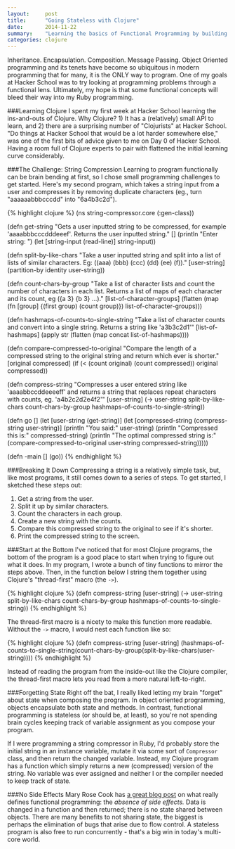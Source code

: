 ```yaml
---
layout:     post
title:      "Going Stateless with Clojure"
date:       2014-11-22
summary:    "Learning the basics of Functional Programming by building a simple string compression algorithm in Clojure."
categories: clojure
---
```

Inheritance.  Encapsulation.  Composition.  Message Passing.  Object Oriented programming and its tenets have become so ubiquitous in modern programming that for many, it is the ONLY way to program.  One of my goals at Hacker School was to try looking at programming problems through a functional lens.  Ultimately, my hope is that some functional concepts will bleed their way into my Ruby programming.

###Learning Clojure
I spent my first week at Hacker School learning the ins-and-outs of Clojure.  Why Clojure?  1) It has a (relatively) small API to learn, and 2) there are a surprising number of "Clojurists" at Hacker School. "Do things at Hacker School that would be a lot harder somewhere else," was one of the first bits of advice given to me on Day 0 of Hacker School.  Having a room full of Clojure experts to pair with flattened the initial learning curve considerably.

###The Challenge: String Compression
Learning to program functionally can be brain bending at first, so I chose small programming challenges to get started.  Here's my second program, which takes a string input from a user and compresses it by removing duplicate characters (eg., turn "aaaaaabbbcccdd" into "6a4b3c2d").     

{% highlight clojure %}
(ns string-compressor.core
  (:gen-class))

(defn get-string
  "Gets a user inputted string to be compressed, for example
  'aaaabbbcccdddeeef'. Returns the user inputted string."
  [] 
  (println "Enter string: ")
  (let [string-input (read-line)] string-input))

(defn split-by-like-chars
  "Take a user inputted string and split into a list of lists of 
  similar characters. Eg: ((aaa) (bbb) (ccc) (dd) (ee) (f))." 
  [user-string]
  (partition-by identity user-string))

(defn count-chars-by-group
  "Take a list of character lists and count the number of characters
  in each list.  Returns a list of maps of each character and its count,
  eg ({a 3} {b 3} ...)."
  [list-of-character-groups]
  (flatten (map (fn [group] {(first group) (count group)})
                list-of-character-groups)))

(defn hashmaps-of-counts-to-single-string
  "Take a list of character counts and convert into a single string. 
  Returns a string like 'a3b3c2d1'"
  [list-of-hashmaps]
  (apply str (flatten (map concat list-of-hashmaps))))

(defn compare-compressed-to-original
  "Compare the length of a compressed string to the original string and
  return which ever is shorter."
  [original compressed]
  (if (< (count original) (count compressed)) original compressed))

(defn compress-string
  "Compresses a user entered string like 'aaaabbccddeeeeff' and returns 
  a string that replaces repeat characters with counts, eg. 'a4b2c2d2e4f2'"
  [user-string]
  (-> user-string split-by-like-chars count-chars-by-group hashmaps-of-counts-to-single-string))
  
(defn go
  []
  (let [user-string (get-string)]
    (let [compressed-string (compress-string user-string)]
    (println "You said:" user-string)
    (println "Compressed this is:" compressed-string)
    (println "The optimal compressed string is:" (compare-compressed-to-original user-string compressed-string)))))

(defn -main
  []
  (go))
{% endhighlight %}

###Breaking It Down
Compressing a string is a relatively simple task, but, like most programs, it still comes down to a series of steps.  To get started, I sketched these steps out:

1. Get a string from the user.
2. Split it up by similar characters.
3. Count the characters in each group.
4. Create a new string with the counts.
5. Compare this compressed string to the original to see if it's shorter.
6. Print the compressed string to the screen.

###Start at the Bottom
I've noticed that for most Clojure programs, the bottom of the program is a good place to start when trying to figure out what it does. In my program, I wrote a bunch of tiny functions to mirror the steps above.  Then, in the function below I string them together using Clojure's "thread-first" macro (the `->`).

{% highlight clojure %}
(defn compress-string
  [user-string]
  (-> user-string split-by-like-chars count-chars-by-group hashmaps-of-counts-to-single-string))
{% endhighlight %}

The thread-first macro is a nicety to make this function more readable. Without the `->` macro, I would nest each function like so:

{% highlight clojure %}
(defn compress-string
  [user-string]
  (hashmaps-of-counts-to-single-string(count-chars-by-group(split-by-like-chars(user-string))))
{% endhighlight %}

Instead of reading the program from the inside-out like the Clojure compiler, the thread-first macro lets you read from a more natural left-to-right.

###Forgetting State
Right off the bat, I really liked letting my brain "forget" about state when composing the program.  In object oriented programming, objects encapsulate both state and methods.  In contrast, functional programming is stateless (or should be, at least), so you're not spending brain cycles keeping track of variable assignment as you compose your program.  

If I were programming a string compressor in Ruby, I'd probably store the initial string in an instance variable, mutate it via some sort of `Compressor` class, and then return the changed variable. Instead, my Clojure program has a function which simply returns a new (compressed) version of the string.  No variable was ever assigned and neither I or the compiler needed to keep track of state.

###No Side Effects
Mary Rose Cook has [a great blog post](http://maryrosecook.com/blog/post/a-practical-introduction-to-functional-programming) on what really defines functional programming: the *absence of side effects.* Data is changed in a function and then returned; there is no state shared between objects.  There are many benefits to not sharing state, the biggest is perhaps the elimination of bugs that arise due to flow control. A stateless program is also free to run concurrently - that's a big win in today's multi-core world. 

